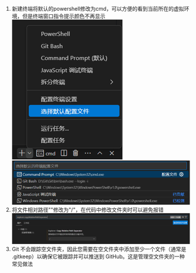 1. 新建终端将默认的powershell修改为cmd，可以方便的看到当前所在的虚拟环境，但是终端窗口指令提示颜色不再显示
   ![alt text](image.png)
   ![alt text](image-1.png)
2. 将文件相对路径"\"修改为"/"，在代码中修改文件夹时可以避免报错
   ![alt text](image-2.png)
3. Git 不会跟踪空文件夹，因此您需要在空文件夹中添加至少一个文件（通常是 .gitkeep）以确保它被跟踪并可以推送到 GitHub。这是管理空文件夹的一种常见做法